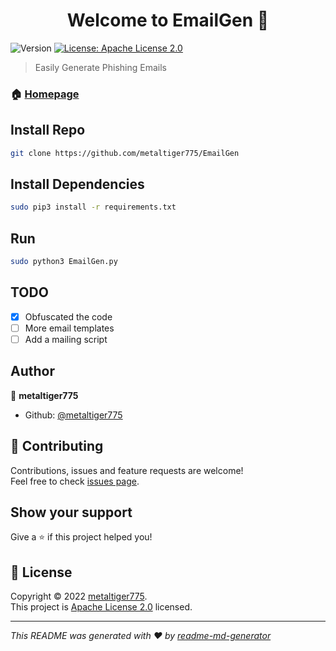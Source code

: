 <h1 align="center">Welcome to EmailGen 👋</h1>
<p>
  <img alt="Version" src="https://img.shields.io/badge/version-1.0-blue.svg?cacheSeconds=2592000" />
  <a href="https://www.apache.org/licenses/LICENSE-2.0" target="_blank">
    <img alt="License: Apache License 2.0" src="https://img.shields.io/badge/License-Apache License 2.0-yellow.svg" />
  </a>
</p>

> Easily Generate Phishing Emails

### 🏠 [Homepage](https://github.com/metaltiger775/EmailGen)

## Install Repo

```sh
git clone https://github.com/metaltiger775/EmailGen
```

## Install Dependencies

```sh
sudo pip3 install -r requirements.txt
```

## Run

```sh
sudo python3 EmailGen.py
```

## TODO

- [x] Obfuscated the code
- [ ] More email templates
- [ ] Add a mailing script

## Author

👤 **metaltiger775**

* Github: [@metaltiger775](https://github.com/metaltiger775)

## 🤝 Contributing

Contributions, issues and feature requests are welcome!<br />Feel free to check [issues page](https://github.com/metaltiger775/EmailGen/issues). 

## Show your support

Give a ⭐️ if this project helped you!

## 📝 License

Copyright © 2022 [metaltiger775](https://github.com/metaltiger775).<br />
This project is [Apache License 2.0](https://www.apache.org/licenses/LICENSE-2.0) licensed.

***
_This README was generated with ❤️ by [readme-md-generator](https://github.com/kefranabg/readme-md-generator)_
